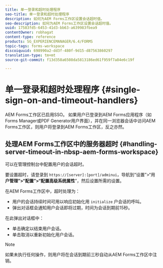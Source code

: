 ```yaml
---
title: 单一登录和超时处理程序
seo-title: 单一登录和超时处理程序
description: 如何为AEM Forms工作区设置会话超时值。
seo-description: 如何为AEM Forms工作区设置会话超时值。
uuid: 17583fd5-6453-41d3-bb63-a639983fbea9
contentOwner: robhagat
content-type: reference
products: SG_EXPERIENCEMANAGER/6.4/FORMS
topic-tags: forms-workspace
discoiquuid: 698990a2-dd3f-480f-9d15-d87563860297
translation-type: tm+mt
source-git-commit: f13d358a6508da5813186ed61f959f7a84e6c19f

---
```



# 单一登录和超时处理程序 {#single-sign-on-and-timeout-handlers}

AEM Forms工作区已启用SSO。 如果用户已登录到AEM Forms应用程序（如Forms Manager或PDF Generator用户界面），并在同一浏览器会话中访问AEM Forms工作区，则用户将登录到AEM Forms工作区，反之亦然。

## 处理AEM Forms工作区中的服务器超时 {#handling-server-timeout-in-nbsp-aem-forms-workspace}

可以在管理控制台中配置用户的会话超时。

要设置超时，请登录到 `https://[server]:[port]/adminui`，导航到“设置”>“用 **户管理”>“配置”>“配置高级系统属性**”，然后设置所需的设置。

在AEM Forms工作区中，超时处理为：

* 用户的会话持续时间可用以响应初始化用 `initialize` 户会话的呼叫。
* 弹出对话框会通知用户会话即将过期，时间为会话到期前15秒。

在此弹出对话框中：

* 单击确定以结束用户会话。
* 单击取消以重新初始化用户会话。

>[!NOTE]
>
>如果未执行任何操作，则用户将在会话到期前三秒自动从AEM Forms工作区中注销。
